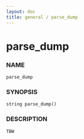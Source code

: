 ```yaml
---
layout: doc
title: general / parse_dump
---
```

# parse_dump

### NAME

    parse_dump

### SYNOPSIS

    string parse_dump()

### DESCRIPTION

    TBW

